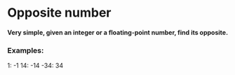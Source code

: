 # Opposite number

#### Very simple, given an integer or a floating-point number, find its opposite.

### Examples:

1: -1
14: -14
-34: 34
